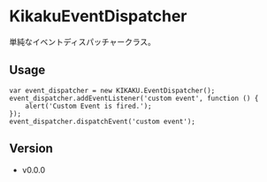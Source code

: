 # KikakuEventDispatcher

単純なイベントディスパッチャークラス。

## Usage

```
var event_dispatcher = new KIKAKU.EventDispatcher();
event_dispatcher.addEventListener('custom event', function () {
	alert('Custom Event is fired.');
});
event_dispatcher.dispatchEvent('custom event');
```

## Version

- v0.0.0